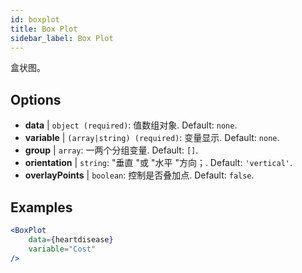 ```yaml
---
id: boxplot
title: Box Plot
sidebar_label: Box Plot
---
```


盒状图。

## Options

* __data__ | `object (required)`: 值数组对象. Default: `none`.
* __variable__ | `(array|string) (required)`: 变量显示. Default: `none`.
* __group__ | `array`: 一两个分组变量. Default: `[]`.
* __orientation__ | `string`: "垂直 "或 "水平 "方向；. Default: `'vertical'`.
* __overlayPoints__ | `boolean`: 控制是否叠加点. Default: `false`.


## Examples

```jsx live
<BoxPlot 
    data={heartdisease} 
    variable="Cost"
/>
```

